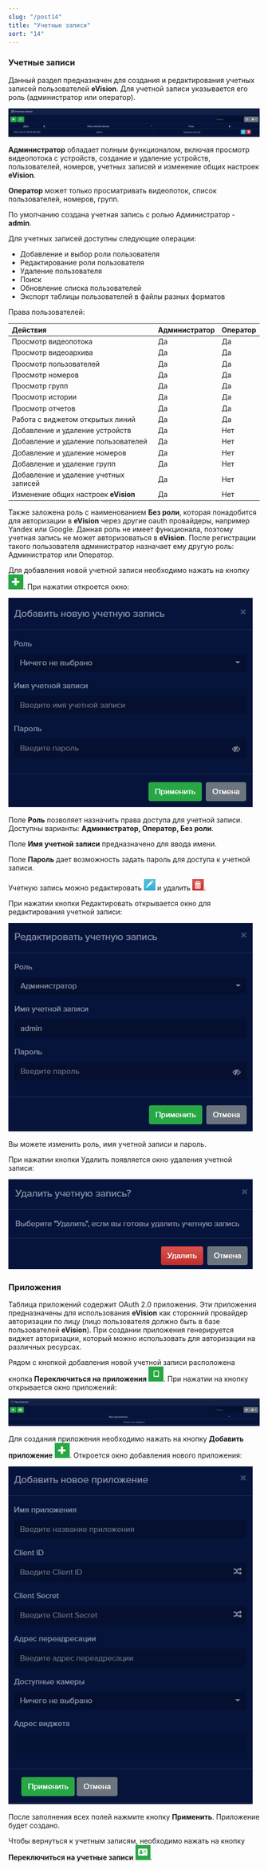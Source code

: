 ```yaml
---
slug: "/post14"
title: "Учетные записи"
sort: "14"
---
```


### Учетные записи

Данный раздел предназначен для создания и редактирования учетных записей пользователей **eVision**. Для учетной записи указывается его роль (администратор или оператор).

![](images/Учетные.png)

**Администратор** обладает полным функционалом, включая просмотр видеопотока с устройств, создание и удаление устройств, пользователей, номеров, учетных записей и изменение общих настроек **eVision**.

**Оператор** может только просматривать видеопоток, список пользователей, номеров, групп. 

По умолчанию создана учетная запись с ролью Администратор - **admin**. 

Для учетных записей доступны следующие операции:

- Добавление и выбор роли пользователя
- Редактирование роли пользователя
- Удаление пользователя 
- Поиск
- Обновление списка пользователей
- Экспорт таблицы пользователей в файлы разных форматов

Права пользователей:

|Действия|Администратор|Оператор|
| :- | :- | :- |
|Просмотр видеопотока|Да|Да|
|Просмотр видеоархива|Да|Да |
|Просмотр пользователей|Да|Да|
|Просмотр номеров|Да|Да|
|Просмотр групп|Да|Да|
|Просмотр истории|Да|Да|
|Просмотр отчетов|Да|Да|
|Работа с виджетом открытых линий|Да|Да|
|Добавление и удаление устройств|Да|Нет|
|Добавление и удаление пользователей |Да|Нет|
|Добавление и удаление номеров|Да|Нет|
|Добавление и удаление групп|Да|Нет|
|Добавление и удаление учетных записей|Да|Нет|
|Изменение общих настроек **eVision**|Да|Нет|

Также заложена роль с наименованием **Без роли**, которая понадобится для авторизации в **eVision** через другие oauth провайдеры, например Yandex или Google. Данная роль не имеет функционала, поэтому учетная запись не может авторизоваться в **eVision**. После регистрации такого пользователя администратор назначает ему другую роль: Администратор или Оператор.

Для добавления новой учетной записи необходимо нажать на кнопку ![](images/Добавить.png). При нажатии откроется окно:

![](images/Добавление.png)

Поле **Роль** позволяет назначить права доступа для учетной записи. Доступны варианты: **Администратор, Оператор, Без роли**.

Поле **Имя учетной записи** предназначено для ввода имени.

Поле **Пароль** дает возможность задать пароль для доступа к учетной записи.

Учетную запись можно редактировать ![](images/Редактировать.png) и удалить ![](images/Удалить.png). 

При нажатии кнопки Редактировать открывается окно для редактирования учетной записи:

![](images/Редактирование.png)

Вы можете изменить роль, имя учетной записи и пароль.

При нажатии кнопки Удалить появляется окно удаления учетной записи:

![](images/Удаление.png)

### Приложения

Таблица приложений содержит OAuth 2.0 приложения. Эти приложения предназначены для использования **eVision** как сторонний провайдер авторизации по лицу (лицо пользователя должно быть в базе пользователей **eVision**). При создании приложения генерируется виджет авторизации, который можно использовать для авторизации на различных ресурсах.

Рядом с кнопкой добавления новой учетной записи расположена кнопка **Переключиться на приложения** ![](images/Приложения.png). При нажатии на кнопку открывается окно приложений:

![](images/Приложение.png)

Для создания приложения необходимо нажать на кнопку **Добавить приложение** ![](images/Добавить2.png). Откроется окно добавления нового приложения:

![](images/Добавить_приложение.png)

После заполнения всех полей нажмите кнопку **Применить**. Приложение будет создано. 

Чтобы вернуться к учетным записям, необходимо нажать на кнопку **Переключиться на учетные записи** ![](images/Уч_зап.png).